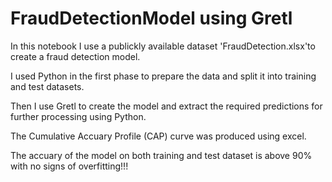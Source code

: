 # FraudDetectionModel using Gretl

In this notebook I use a publickly available dataset 'FraudDetection.xlsx'to create a fraud detection model.

I used Python in the first phase to prepare the data and split it into training and test datasets.

Then I use Gretl to create the model and extract the required predictions for further processing using Python.

The Cumulative Accuary Profile (CAP) curve was produced using excel.

The accuary of the model on both training and test dataset is above 90% with no signs of overfitting!!!
